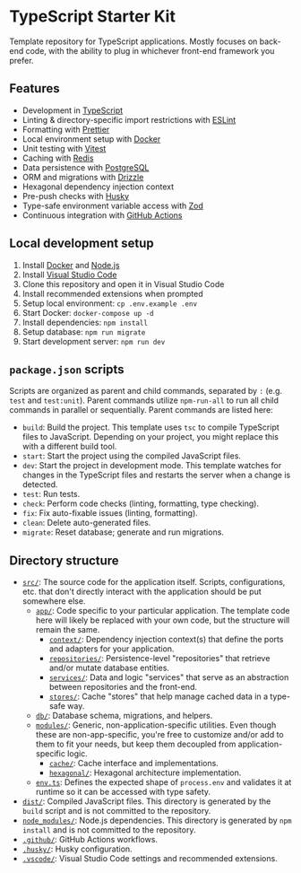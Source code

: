 # TypeScript Starter Kit

Template repository for TypeScript applications. Mostly focuses on back-end code, with the ability to plug in whichever front-end framework you prefer.

## Features

- Development in [TypeScript](https://www.typescriptlang.org/)
- Linting & directory-specific import restrictions with [ESLint](https://eslint.org/)
- Formatting with [Prettier](https://prettier.io/)
- Local environment setup with [Docker](https://www.docker.com/)
- Unit testing with [Vitest](https://vitest.dev/)
- Caching with [Redis](https://redis.io/)
- Data persistence with [PostgreSQL](https://www.postgresql.org/)
- ORM and migrations with [Drizzle](https://orm.drizzle.team/)
- Hexagonal dependency injection context
- Pre-push checks with [Husky](https://typicode.github.io/husky/)
- Type-safe environment variable access with [Zod](https://zod.dev/)
- Continuous integration with [GitHub Actions](https://github.com/features/actions)

## Local development setup

1. Install [Docker](https://www.docker.com/) and [Node.js](https://nodejs.org/)
1. Install [Visual Studio Code](https://code.visualstudio.com/)
1. Clone this repository and open it in Visual Studio Code
1. Install recommended extensions when prompted
1. Setup local environment: `cp .env.example .env`
1. Start Docker: `docker-compose up -d`
1. Install dependencies: `npm install`
1. Setup database: `npm run migrate`
1. Start development server: `npm run dev`

## `package.json` scripts

Scripts are organized as parent and child commands, separated by `:` (e.g. `test` and `test:unit`). Parent commands utilize `npm-run-all` to run all child commands in parallel or sequentially. Parent commands are listed here:

- `build`: Build the project. This template uses `tsc` to compile TypeScript files to JavaScript. Depending on your project, you might replace this with a different build tool.
- `start`: Start the project using the compiled JavaScript files.
- `dev`: Start the project in development mode. This template watches for changes in the TypeScript files and restarts the server when a change is detected.
- `test`: Run tests.
- `check`: Perform code checks (linting, formatting, type checking).
- `fix`: Fix auto-fixable issues (linting, formatting).
- `clean`: Delete auto-generated files.
- `migrate`: Reset database; generate and run migrations.

## Directory structure

- [`src/`](src/): The source code for the application itself. Scripts, configurations, etc. that don't directly interact with the application should be put somewhere else.
  - [`app/`](src/app/): Code specific to your particular application. The template code here will likely be replaced with your own code, but the structure will remain the same.
    - [`context/`](src/app/context/): Dependency injection context(s) that define the ports and adapters for your application.
    - [`repositories/`](src/app/repositories/): Persistence-level "repositories" that retrieve and/or mutate database entities.
    - [`services/`](src/app/services): Data and logic "services" that serve as an abstraction between repositories and the front-end.
    - [`stores/`](src/app/stores/): Cache "stores" that help manage cached data in a type-safe way.
  - [`db/`](src/db/): Database schema, migrations, and helpers.
  - [`modules/`](src/modules/): Generic, non-application-specific utilities. Even though these are non-app-specific, you're free to customize and/or add to them to fit your needs, but keep them decoupled from application-specific logic.
    - [`cache/`](src/modules/cache/): Cache interface and implementations.
    - [`hexagonal/`](src/modules/hexagonal/): Hexagonal architecture implementation.
  - [`env.ts`](src/env.ts): Defines the expected shape of `process.env` and validates it at runtime so it can be accessed with type safety.
- [`dist/`](dist/): Compiled JavaScript files. This directory is generated by the `build` script and is not committed to the repository.
- [`node_modules/`](node_modules/): Node.js dependencies. This directory is generated by `npm install` and is not committed to the repository.
- [`.github/`](.github/): GitHub Actions workflows.
- [`.husky/`](.husky/): Husky configuration.
- [`.vscode/`](.vscode/): Visual Studio Code settings and recommended extensions.
